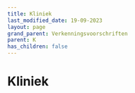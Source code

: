 ```yaml
---
title: Kliniek
last_modified_date: 19-09-2023
layout: page
grand_parent: Verkenningsvoorschriften
parent: K
has_children: false
---
```


Kliniek
=======


